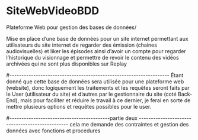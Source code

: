 # SiteWebVideoBDD
Plateforme Web pour gestion des bases de données/  

Mise en place d’une base de données pour un site internet permettant aux utilisateurs du site internet de regarder des
émission (chaines audiovisuelles) et liker les épisodes ainsi d’avoir un compte pour regarder l’historique du visionnage et
permettre de revoir le contenu des vidéos archivées qui ne sont plus disponibles sur Replay

#-------------------------------------------------------------------
Étant donné que cette base de données sera utilisée pour une plateforme web (website), donc logiquement les traitements
et les requêtes seront faits par le User (utilisateur du site) et d’autres par le gestionnaire du site (coté Back-End), mais pour
faciliter et réduire le travail à ce dernier, je ferai en sorte de mettre plusieurs options et requêtes possibles pour le user.

#------------------------------------------partie deux ------------------------------------------------
cela me demande des contraintes et gestion des données avec fonctions et procedures
